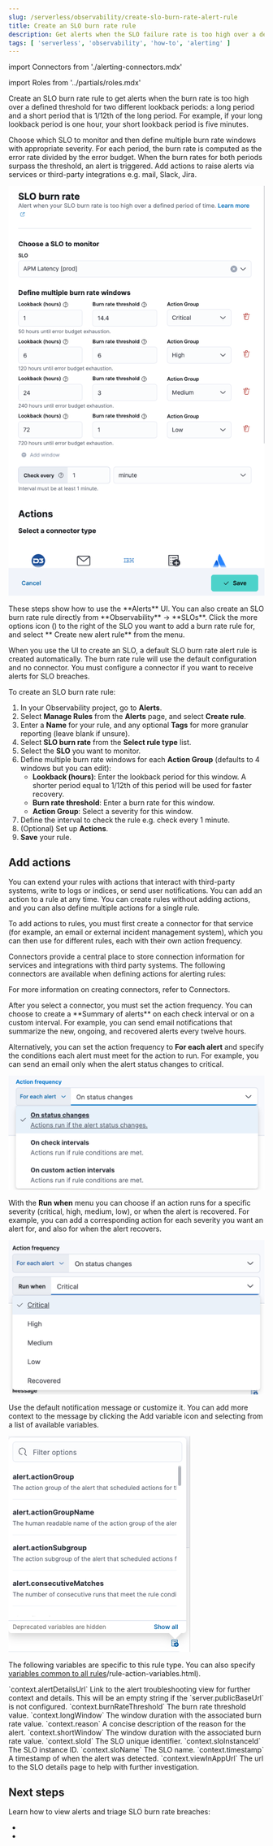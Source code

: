 ```yaml
---
slug: /serverless/observability/create-slo-burn-rate-alert-rule
title: Create an SLO burn rate rule
description: Get alerts when the SLO failure rate is too high over a defined period of time.
tags: [ 'serverless', 'observability', 'how-to', 'alerting' ]
---
```


<p><DocBadge template="technical preview" /></p>

import Connectors from './alerting-connectors.mdx'

import Roles from '../partials/roles.mdx'

<Roles role="Editor" goal="create rules for alerting" />

Create an SLO burn rate rule to get alerts when the burn rate is too high over a defined threshold for two different lookback periods: a long period and a short period that is 1/12th of the long period. For example, if your long lookback period is one hour, your short lookback period is five minutes.

Choose which SLO to monitor and then define multiple burn rate windows with appropriate severity. For each period, the burn rate is computed as the error rate divided by the error budget. When the burn rates for both periods surpass the threshold, an alert is triggered. Add actions to raise alerts via services or third-party integrations e.g. mail, Slack, Jira.

![Create rule for failed transaction rate threshold](../images/slo-alerts-create-rule.png)

<DocCallOut title="Tip">
These steps show how to use the **Alerts** UI. You can also create an SLO burn rate rule directly from **Observability** → **SLOs**.
Click the more options icon (<DocIcon type="boxesVertical" title="More options" />) to the right of the SLO you want to add a burn rate rule for, and select **<DocIcon type="bell" title="Bell" /> Create new alert rule** from the menu.

When you use the UI to create an SLO, a default SLO burn rate alert rule is created automatically.
The burn rate rule will use the default configuration and no connector.
You must configure a connector if you want to receive alerts for SLO breaches.
</DocCallOut>

To create an SLO burn rate rule:

1. In your Observability project, go to **Alerts**.
1. Select **Manage Rules** from the **Alerts** page, and select **Create rule**.
1. Enter a **Name** for your rule, and any optional **Tags** for more granular reporting (leave blank if unsure).
1. Select **SLO burn rate** from the **Select rule type** list.
1. Select the **SLO** you want to monitor.
1. Define multiple burn rate windows for each **Action Group** (defaults to 4 windows but you can edit):
    * **Lookback (hours)**: Enter the lookback period for this window. A shorter period equal to 1/12th of this period will be used for faster recovery.
    * **Burn rate threshold**: Enter a burn rate for this window.
    * **Action Group**: Select a severity for this window.
1. Define the interval to check the rule e.g. check every 1 minute.
1. (Optional) Set up **Actions**.
1. **Save** your rule.

## Add actions

You can extend your rules with actions that interact with third-party systems, write to logs or indices, or send user notifications. You can add an action to a rule at any time. You can create rules without adding actions, and you can also define multiple actions for a single rule.

To add actions to rules, you must first create a connector for that service (for example, an email or external incident management system), which you can then use for different rules, each with their own action frequency.

<DocAccordion buttonContent="Connector types">
Connectors provide a central place to store connection information for services and integrations with third party systems.
The following connectors are available when defining actions for alerting rules:

<Connectors />

For more information on creating connectors, refer to <DocLink slug="/serverless/action-connectors">Connectors</DocLink>.

</DocAccordion>

<DocAccordion buttonContent="Action frequency">
After you select a connector, you must set the action frequency. You can choose to create a **Summary of alerts** on each check interval or on a custom interval. For example, you can send email notifications that summarize the new, ongoing, and recovered alerts every twelve hours.

Alternatively, you can set the action frequency to **For each alert** and specify the conditions each alert must meet for the action to run. For example, you can send an email only when the alert status changes to critical.

![Configure when a rule is triggered](../images/alert-action-frequency.png)

With the **Run when** menu you can choose if an action runs for a specific severity (critical, high, medium, low), or when the alert is recovered. For example, you can add a corresponding action for each severity you want an alert for, and also for when the alert recovers.

![Choose between severity or recovered](../images/slo-action-frequency.png)
</DocAccordion>

<DocAccordion buttonContent="Action variables">
Use the default notification message or customize it.
You can add more context to the message by clicking the Add variable icon <DocIcon type="indexOpen" title="Add variable" /> and selecting from a list of available variables.

![Action variables list](../images/action-variables-popup.png)

The following variables are specific to this rule type.
You can also specify [variables common to all rules](http://example.co)/rule-action-variables.html).

<DocDefList>
   <DocDefTerm>`context.alertDetailsUrl`</DocDefTerm>
    <DocDefDescription>
        Link to the alert troubleshooting view for further context and details. This will be an empty string if the `server.publicBaseUrl` is not configured.
    </DocDefDescription>
    <DocDefTerm>`context.burnRateThreshold`</DocDefTerm>
    <DocDefDescription>
        The burn rate threshold value.
    </DocDefDescription>
    <DocDefTerm>`context.longWindow`</DocDefTerm>
    <DocDefDescription>
        The window duration with the associated burn rate value.
    </DocDefDescription>
    <DocDefTerm>`context.reason`</DocDefTerm>
    <DocDefDescription>
        A concise description of the reason for the alert.
    </DocDefDescription>
    <DocDefTerm>`context.shortWindow`</DocDefTerm>
    <DocDefDescription>
        The window duration with the associated burn rate value.
    </DocDefDescription>
    <DocDefTerm>`context.sloId`</DocDefTerm>
    <DocDefDescription>
        The SLO unique identifier.
    </DocDefDescription>
    <DocDefTerm>`context.sloInstanceId`</DocDefTerm>
    <DocDefDescription>
        The SLO instance ID.
    </DocDefDescription>
    <DocDefTerm>`context.sloName`</DocDefTerm>
    <DocDefDescription>
        The SLO name.
    </DocDefDescription>
    <DocDefTerm>`context.timestamp`</DocDefTerm>
    <DocDefDescription>
        A timestamp of when the alert was detected.
    </DocDefDescription>
    <DocDefTerm>`context.viewInAppUrl`</DocDefTerm>
    <DocDefDescription>
        The url to the SLO details page to help with further investigation.
    </DocDefDescription>
</DocDefList>

</DocAccordion>

## Next steps

Learn how to view alerts and triage SLO burn rate breaches:

* <DocLink slug="/serverless/observability/view-alerts"/>
* <DocLink slug="/serverless/observability/triage-slo-burn-rate-breaches"/>
